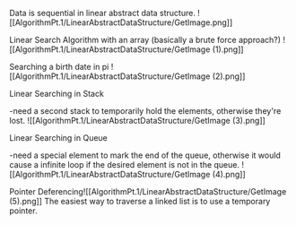 Data is sequential in linear abstract data structure.
![[AlgorithmPt.1/LinearAbstractDataStructure/GetImage.png]]

Linear Search Algorithm with an array (basically a brute force approach?)
![[AlgorithmPt.1/LinearAbstractDataStructure/GetImage (1).png]]

Searching a birth date in pi
![[AlgorithmPt.1/LinearAbstractDataStructure/GetImage (2).png]]

Linear Searching in Stack 

-need a second stack to temporarily hold the elements, otherwise they're lost.
![[AlgorithmPt.1/LinearAbstractDataStructure/GetImage (3).png]]

Linear Searching in Queue 

-need a special element to mark the end of the queue, otherwise it would cause a infinite loop if the desired element is not in the queue.
![[AlgorithmPt.1/LinearAbstractDataStructure/GetImage (4).png]]

Pointer Deferencing![[AlgorithmPt.1/LinearAbstractDataStructure/GetImage (5).png]]
The easiest way to traverse a linked list is to use a temporary pointer.